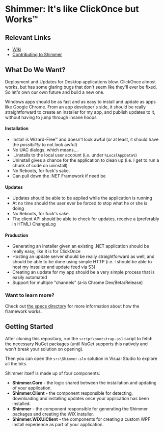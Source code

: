 # Shimmer: It's like ClickOnce but Works™

## Relevant Links

 - [Wiki](https://github.com/github/Shimmer/wiki)
 - [Contributing to Shimmer](https://github.com/github/Shimmer/wiki/Contributing-to-Shimmer)

## What Do We Want?

Deployment and Updates for Desktop applications blow. ClickOnce almost works,
but has some glaring bugs that don't seem like they'll ever be fixed. So let's
own our own future and build a new one.

Windows apps should be as fast and as easy to install and update as apps like
Google Chrome. From an app developer's side, it should be really
straightforward to create an installer for my app, and publish updates to it,
without having to jump through insane hoops

#### Installation

* Install is Wizard-Free™ and doesn't look awful (or at least, it should have
  the *possibility* to not look awful)
* No UAC dialogs, which means....
* ...installs to the local user account (i.e. under `%LocalAppData%`)
* Uninstall gives a chance for the application to clean up (i.e. I get to run
  a chunk of code on uninstall)
* No Reboots, for fuck's sake.
* Can pull down the .NET Framework if need be

#### Updates

* Updates should be able to be applied while the application is running
* At no time should the user ever be forced to stop what he or she is doing
* No Reboots, for fuck's sake.
* The client API should be able to check for updates, receive a (preferably in
  HTML) ChangeLog

#### Production

* Generating an installer given an existing .NET application should be really
  easy, like it is for ClickOnce
* Hosting an update server should be really straightforward as well, and
  should be able to be done using simple HTTP (i.e. I should be able to host
  my installer and update feed via S3)
* Creating an update for my app should be a very simple process that is easily
  automated
* Support for multiple "channels" (a-la Chrome Dev/Beta/Release)

### Want to learn more?

Check out 
[the specs directory](https://github.com/github/Shimmer/tree/master/specs) for
more information about how the framework works.

## Getting Started

After cloning this repository, run the `script\bootstrap.ps1` script to fetch 
the necessary NuGet packages (until NuGet supports this natively and won't 
break your solution on opening).

Then you can open the `src\Shimmer.sln` solution in Visual Studio to explore 
all the bits.

Shimmer itself is made up of four components:

 - **Shimmer.Core** - the logic shared between the installation and updating 
 of your application.
 - **Shimmer.Client** - the component responsible for detecting, downloading 
 and installing updates once your application has been installed.
 - **Shimmer** - the component responsible for generating the Shimmer 
 packages and creating the WiX installer.
 - **Shimmer.WiXUiClient** - the components for creating a custom WPF 
 install experience as part of your application.
